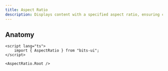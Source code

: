 ```yaml
---
title: Aspect Ratio
description: Displays content with a specified aspect ratio, ensuring consistent and visually balanced presentation.
---
```


## Anatomy

```svelte
<script lang="ts">
	import { AspectRatio } from "bits-ui";
</script>

<AspectRatio.Root />
```
